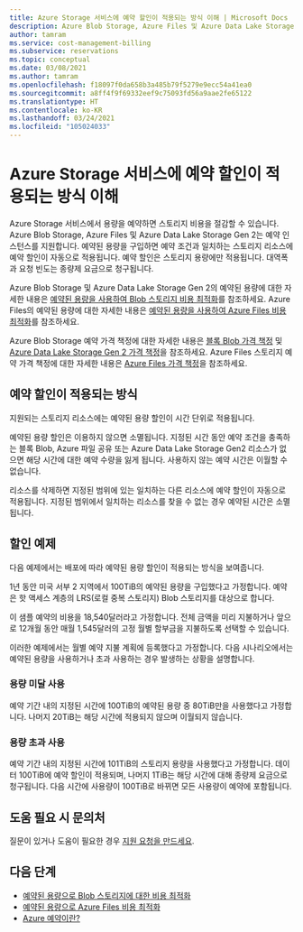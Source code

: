 ```yaml
---
title: Azure Storage 서비스에 예약 할인이 적용되는 방식 이해 | Microsoft Docs
description: Azure Blob Storage, Azure Files 및 Azure Data Lake Storage Gen2 리소스에 예약된 용량 할인이 적용되는 방식을 알아봅니다.
author: tamram
ms.service: cost-management-billing
ms.subservice: reservations
ms.topic: conceptual
ms.date: 03/08/2021
ms.author: tamram
ms.openlocfilehash: f18097f0da658b3a485b79f5279e9ecc54a41ea0
ms.sourcegitcommit: a8ff4f9f69332eef9c75093fd56a9aae2fe65122
ms.translationtype: HT
ms.contentlocale: ko-KR
ms.lasthandoff: 03/24/2021
ms.locfileid: "105024033"
---
```

# <a name="understand-how-reservation-discounts-are-applied-to-azure-storage-services"></a>Azure Storage 서비스에 예약 할인이 적용되는 방식 이해 
Azure Storage 서비스에서 용량을 예약하면 스토리지 비용을 절감할 수 있습니다. Azure Blob Storage, Azure Files 및 Azure Data Lake Storage Gen 2는 예약 인스턴스를 지원합니다. 예약된 용량을 구입하면 예약 조건과 일치하는 스토리지 리소스에 예약 할인이 자동으로 적용됩니다. 예약 할인은 스토리지 용량에만 적용됩니다. 대역폭과 요청 빈도는 종량제 요금으로 청구됩니다.

Azure Blob Storage 및 Azure Data Lake Storage Gen 2의 예약된 용량에 대한 자세한 내용은 [예약된 용량을 사용하여 Blob 스토리지 비용 최적화](../../storage/blobs/storage-blob-reserved-capacity.md)를 참조하세요. Azure Files의 예약된 용량에 대한 자세한 내용은 [예약된 용량을 사용하여 Azure Files 비용 최적화](../../storage/files/files-reserve-capacity.md)를 참조하세요.

Azure Blob Storage 예약 가격 책정에 대한 자세한 내용은 [블록 Blob 가격 책정](https://azure.microsoft.com/pricing/details/storage/blobs/) 및 [Azure Data Lake Storage Gen 2 가격 책정](https://azure.microsoft.com/pricing/details/storage/data-lake/)을 참조하세요. Azure Files 스토리지 예약 가격 책정에 대한 자세한 내용은 [Azure Files 가격 책정](https://azure.microsoft.com/pricing/details/storage/files)을 참조하세요.

## <a name="how-the-reservation-discount-is-applied"></a>예약 할인이 적용되는 방식
지원되는 스토리지 리소스에는 예약된 용량 할인이 시간 단위로 적용됩니다.

예약된 용량 할인은 이용하지 않으면 소멸됩니다. 지정된 시간 동안 예약 조건을 충족하는 블록 Blob, Azure 파일 공유 또는 Azure Data Lake Storage Gen2 리소스가 없으면 해당 시간에 대한 예약 수량을 잃게 됩니다. 사용하지 않는 예약 시간은 이월할 수 없습니다.

리소스를 삭제하면 지정된 범위에 있는 일치하는 다른 리소스에 예약 할인이 자동으로 적용됩니다. 지정된 범위에서 일치하는 리소스를 찾을 수 없는 경우 예약된 시간은 소멸됩니다.

## <a name="discount-examples"></a>할인 예제
다음 예제에서는 배포에 따라 예약된 용량 할인이 적용되는 방식을 보여줍니다.

1년 동안 미국 서부 2 지역에서 100TiB의 예약된 용량을 구입했다고 가정합니다. 예약은 핫 액세스 계층의 LRS(로컬 중복 스토리지) Blob 스토리지를 대상으로 합니다.

이 샘플 예약의 비용을 18,540달러라고 가정합니다. 전체 금액을 미리 지불하거나 앞으로 12개월 동안 매월 1,545달러의 고정 월별 할부금을 지불하도록 선택할 수 있습니다.

이러한 예제에서는 월별 예약 지불 계획에 등록했다고 가정합니다. 다음 시나리오에서는 예약된 용량을 사용하거나 초과 사용하는 경우 발생하는 상황을 설명합니다.

### <a name="underusing-your-capacity"></a>용량 미달 사용
예약 기간 내의 지정된 시간에 100TiB의 예약된 용량 중 80TiB만을 사용했다고 가정합니다. 나머지 20TiB는 해당 시간에 적용되지 않으며 이월되지 않습니다.

### <a name="overusing-your-capacity"></a>용량 초과 사용
예약 기간 내의 지정된 시간에 101TiB의 스토리지 용량을 사용했다고 가정합니다. 데이터 100TiB에 예약 할인이 적용되며, 나머지 1TiB는 해당 시간에 대해 종량제 요금으로 청구됩니다. 다음 시간에 사용량이 100TiB로 바뀌면 모든 사용량이 예약에 포함됩니다.

## <a name="need-help-contact-us"></a>도움 필요 시 문의처
질문이 있거나 도움이 필요한 경우 [지원 요청을 만드세요](https://go.microsoft.com/fwlink/?linkid=2083458).

## <a name="next-steps"></a>다음 단계
- [예약된 용량으로 Blob 스토리지에 대한 비용 최적화](../../storage/blobs/storage-blob-reserved-capacity.md)
- [예약된 용량으로 Azure Files 비용 최적화](../../storage/files/files-reserve-capacity.md)
- [Azure 예약이란?](save-compute-costs-reservations.md)
